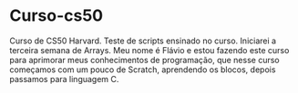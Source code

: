 # Curso-cs50
Curso de CS50 Harvard.
Teste de scripts ensinado no curso. Iniciarei a terceira semana de Arrays.
Meu nome é Flávio e estou fazendo este curso para aprimorar meus conhecimentos de programação, que nesse curso começamos com um pouco de Scratch, aprendendo os blocos, depois passamos para linguagem C.
